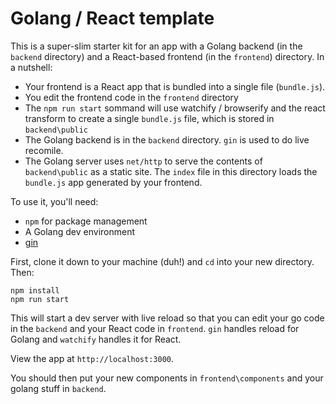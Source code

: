 # Golang / React template

This is a super-slim starter kit for an app with a Golang backend (in the `backend` directory) and a React-based frontend (in the `frontend`) directory.  In a nutshell:

* Your frontend is a React app that is bundled into a single file (`bundle.js`).  
* You edit the frontend code in the `frontend` directory
* The `npm run start` sommand will use watchify / browserify and the react transform to create a single `bundle.js` file, which is stored in `backend\public`
* The Golang backend is in the `backend` directory.  `gin` is used to do live recomile.
* The Golang server uses `net/http` to serve the contents of `backend\public` as a static site.  The `index` file in this directory loads the `bundle.js` app generated by your frontend.  

To use it, you'll need:

* `npm` for package management
* A Golang dev environment
* [gin](https://github.com/codegangsta/negroni)

First, clone it down to your machine (duh!) and `cd` into your new directory.  Then:

```
npm install
npm run start
```

This will start a dev server with live reload so that you can edit your go code in the `backend` and your React code in `frontend`.  `gin` handles reload for Golang and `watchify` handles it for React.

View the app at `http://localhost:3000`.


You should then put your new components in `frontend\components` and your golang stuff in `backend`.
